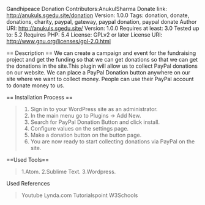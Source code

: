 Gandhipeace Donation
Contributors:AnukulSharma
Donate link: http://anukuls.sgedu.site/donation
Version: 1.0.0
Tags: donation, donate, donations, charity, paypal, gateway, paypal donation, paypal donate
Author URI: http://anukuls.sgedu.site/
Version: 1.0.0
Requires at least: 3.0
Tested up to: 5.2
Requires PHP: 5.4
License: GPLv2 or later
License URI: http://www.gnu.org/licenses/gpl-2.0.html

== Description ==
We can create a campaign and event for the fundraising project and get the funding so that we can get donations so that we can get the donations in the site.This plugin will allow us to collect PayPal donations on our website. We can place a PayPal Donation button anywhere on our site where we want to collect money. People can use their PayPal account to donate money to us.

== Installation Process ==
> 1. Sign in to your WordPress site as an administrator.
> 2. In the main menu go to Plugins -> Add New.
> 3. Search for PayPal Donation Button and click install.
> 4. Configure values on the settings page.
> 5. Make a donation button on the button page.
> 6. You are now ready to start collecting donations via PayPal on the site.

==Used Tools==
>1.Atom.
>2.Sublime Text. 
>3.Wordpress.

Used References
>Youtube
>Lynda.com
>Tutorialspoint
>W3Schools
